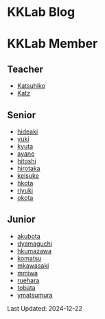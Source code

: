 # KKLab Blog

<!-- - [Team 21](https://kklab.mobi/blogTeam21/) -->
<!-- - [Team 22](https://kklab.mobi/blogTeam22/) -->

<!-- - [Team 2023](https://kklab.mobi/teamblog/)
- [投稿用のレポジトリ](https://github.com/kkawailab/kkawailab.github.io/tree/main/_posts) -->

# KKLab Member

## Teacher

- [Katsuhiko](https://kklab.mobi/katsuhiko/)
- [Katz](https://kklab.mobi/katz/)

## Senior

- [hideaki](https://kklab.mobi/hideaki/)
- [yuki](https://kklab.mobi/yuki/)
- [kyuta](https://kklab.mobi/kyuta/)
- [ayane](https://kklab.mobi/ayane/)
- [hitoshi](https://kklab.mobi/hitoshi/)
- [hirotaka](https://kklab.mobi/hirotaka/)
- [keisuke](https://kklab.mobi/keisuke/)
- [hkota](https://kklab.mobi/hkota)
- [riyuki](https://kklab.mobi/riyuki/)
- [okota](https://kklab.mobi/okota/) 

## Junior

- [akubota](https://kklab.mobi/akubota/)
- [dyamaguchi](https://kklab.mobi/dyamaguchi/)
- [hkumazawa](https://kklab.mobi/hkumazawa/)
- [komatsu](https://kklab.mobi/komatsu/)
- [mkawasaki](https://kklab.mobi/mkawasaki/)
- [mmiwa](https://kklab.mobi/mmiwa/)
- [ruehara](https://kklab.mobi/ruehara/)
- [tobata](https://kklab.mobi/tobata)
- [ymatsumura](https://kklab.mobi/ymatsumura/)

Last Updated: 2024-12-22
